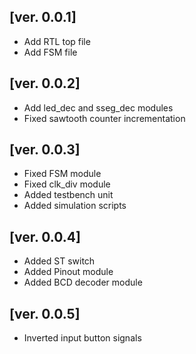 ## [ver. 0.0.1]

* Add RTL top file
* Add FSM file

## [ver. 0.0.2]

* Add led_dec and sseg_dec modules
* Fixed sawtooth counter incrementation

## [ver. 0.0.3]

* Fixed FSM module
* Fixed clk_div module
* Added testbench unit
* Added simulation scripts

## [ver. 0.0.4]

* Added ST switch
* Added Pinout module
* Added BCD decoder module

## [ver. 0.0.5]

* Inverted input button signals
